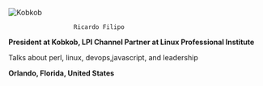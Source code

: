 
![Kobkob](https://media-exp1.licdn.com/dms/image/C4D16AQGjplb6X-Ah7w/profile-displaybackgroundimage-shrink_200_800/0/1626988489115?e=1632355200&v=beta&t=btXqNTSHAVF8LMvD2MES9obMVz0pZiy3vADjgBCPGVo)

                      Ricardo Filipo

__President at Kobkob, LPI Channel Partner at Linux Professional Institute__

Talks about perl, linux, devops,javascript, and leadership

__Orlando, Florida, United States__

<!--
**rfilipo/rfilipo** is a ✨ _special_ ✨ repository because its `README.md` (this file) appears on your GitHub profile.

Here are some ideas to get you started:

- 🔭 I’m currently working on ...
- 🌱 I’m currently learning ...
- 👯 I’m looking to collaborate on ...
- 🤔 I’m looking for help with ...
- 💬 Ask me about ...
- 📫 How to reach me: ...
- 😄 Pronouns: ...
- ⚡ Fun fact: ...
-->
